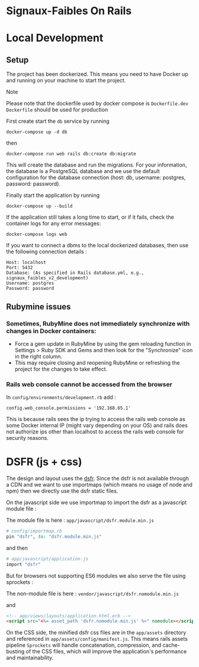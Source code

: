 # Signaux-Faibles On Rails

# Local Development

## Setup

The project has been dockerized. This means you need to have Docker up and running on your machine to start the project.

> [!NOTE]  
> Please note that the dockerfile used by docker compose is `Dockerfile.dev`
> `Dockerfile` should be used for production

First create start the `db` service by running

```
docker-compose up -d db
```

then

```
docker-compose run web rails db:create db:migrate
```
This will create the database and run the migrations. For your information, the database is a PostgreSQL database and we use the default configuration for the database connection (host: db, username: postgres, password: password).

Finally start the application by running

```
docker-compose up --build
```

If the application still takes a long time to start, or if it fails, check the container logs for any error messages:

```
docker-compose logs web
```

If you want to connect a dbms to the local dockerized databases, then use the following connection details :

```
Host: localhost
Port: 5432
Database: (As specified in Rails database.yml, e.g., signaux_faibles_v2_development)
Username: postgres
Password: password
```

## Rubymine issues

### Sometimes, RubyMine does not immediately synchronize with changes in Docker containers:

- Force a gem update in RubyMine by using the gem reloading function in Settings > Ruby SDK and Gems and then look for the "Synchronize" icon in the right column.
- This may require closing and reopening RubyMine or refreshing the project for the changes to take effect.

### Rails web console cannot be accessed from the browser

In `config/environments/development.rb` add :

```
config.web_console.permissions = '192.168.65.1'
```
This is because rails sees the ip trying to access the rails web console as some Docker internal IP (might vary depending on your OS)
and rails does not authorize ips other than localhost to access the rails web console for security reasons.


# DSFR (js + css)
The design and layout uses the [dsfr](https://www.systeme-de-design.gouv.fr/). 
Since the dsfr is not available through a CDN and we want to use importmaps (which means no usage of node and npm) then we directly use the dsfr static files.

On the javascript side we use importmap to import the dsfr as a javascript module file :

The module file is here :
`app/javascript/dsfr.module.min.js`

```ruby
# config/importmap.rb
pin "dsfr", to: "dsfr.module.min.js"
```
and then

```ruby
# app/javascript/application.js
import "dsfr"
```

But for browsers not supporting ES6 modules we also serve the file using sprockets :

The non-module file is here :
`vendor/javascript/dsfr.nomodule.min.js`

and

```html
<!-- app/views/layouts/application.html.erb -->
<script src="<%= asset_path 'dsfr.nomodule.min.js' %>" nomodule></script>
```

On the CSS side, the minified dsfr css files are in the `app/assets` directory and referenced in `app/assets/config/manifest.js`.
This means rails assets pipeline `Sprockets` will handle concatenation, compression, and cache-busting of the CSS files, which will improve the application's performance and maintainability.